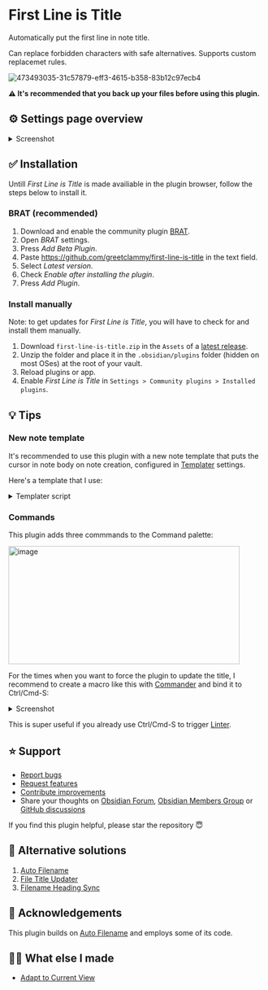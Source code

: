 # First Line is Title

Automatically put the first line in note title.

Can replace forbidden characters with safe alternatives. Supports custom replacemet rules.

![473493035-31c57879-eff3-4615-b358-83b12c97ecb4](https://github.com/user-attachments/assets/db239dd6-ae89-4ffa-8c3c-7a1788e600ed)

**⚠️ It's recommended that you back up your files before using this plugin.**

## ⚙️ Settings page overview

<details>
  <summary>Screenshot</summary>
<img width="1126" height="2500" alt="settings" src="https://github.com/user-attachments/assets/b12374f2-d174-40f5-8036-e7c7c44a3e30" />
</details>

## ✅ Installation

Untill _First Line is Title_ is made availiable in the plugin browser, follow the steps below to install it.

### BRAT (recommended)

1. Download and enable the community plugin [BRAT](https://obsidian.md/plugins?id=obsidian42-brat).
2. Open _BRAT_ settings.
3. Press _Add Beta Plugin_.
4. Paste https://github.com/greetclammy/first-line-is-title in the text field.
5. Select _Latest version_.
6. Check _Enable after installing the plugin_.
7. Press _Add Plugin_.

### Install manually

Note: to get updates for _First Line is Title_, you will have to check for and install them manually.

1. Download `first-line-is-title.zip` in the `Assets` of a [latest release](https://github.com/greetclammy/first-line-is-title/releases).
2. Unzip the folder and place it in the `.obsidian/plugins` folder (hidden on most OSes) at the root of your vault.
3. Reload plugins or app.
4. Enable _First Line is Title_ in `Settings > Community plugins > Installed plugins`.

## 💡 Tips

### New note template

It's recommended to use this plugin with a new note template that puts the cursor in note body on note creation, configured in [Templater](https://obsidian.md/plugins?id=templater-obsidian) settings.

Here's a template that I use:

<details>
  <summary>Templater script</summary>

  ```js
---
created: <% moment(tp.file.creation_date()).format("YYYY-MM-DDTHH:mmZ") %>
tags: []
---
<%*
if (!(/^Untitled(\s\d+)?$/.test(tp.file.title))) {
-%>
<% tp.file.title %><% await tp.file.cursor() %><%*
} -%>
<%*
tp.hooks.on_all_templates_executed(async () => {
  const leaf = app.workspace.activeLeaf;
  if (leaf && leaf.view.getViewType() !== "canvas") {
    leaf.setViewState({
      type: "markdown",
      state: {
        mode: "source",
        source: false
      }
    });
    await leaf.view.editor?.focus();
  }
});
-%>
```
  
</details>

### Commands

This plugin adds three commmands to the Command palette:

<img width="455" height="232" alt="image" src="https://github.com/user-attachments/assets/6efdace0-e168-4115-ac63-c2a63acaf4fd" />

For the times when you want to force the plugin to update the title, I recommend to create a macro like this with [Commander](https://obsidian.md/plugins?id=cmdr) and bind it to Ctrl/Cmd-S:

<details>
  <summary>Screenshot</summary>
<img width="587" height="444" alt="Screenshot 2025-08-18 at 03 02 27" src="https://github.com/user-attachments/assets/156f775a-a3d9-4f61-a7b2-799a12a17ae5" />
</details>

This is super useful if you already use Ctrl/Cmd-S to trigger [Linter](https://obsidian.md/plugins?id=obsidian-linter).

## ⭐️ Support

- [Report bugs](https://github.com/greetclammy/first-line-is-title/issues)
- [Request features](https://github.com/greetclammy/first-line-is-title/issues)
- [Contribute improvements](https://github.com/greetclammy/first-line-is-title/pulls)
- Share your thoughts on [Obsidian Forum](https://forum.obsidian.md/t/plugin-to-automatically-copy-first-line-in-note-to-note-title/103558), [Obsidian Members Group](https://discord.com/channels/686053708261228577/707816848615407697) or [GitHub discussions](https://github.com/greetclammy/first-line-is-title/discussions)

If you find this plugin helpful, please star the repository 😇

## 👀 Alternative solutions

1. [Auto Filename](https://obsidian.md/plugins?id=auto-filename)
2. [File Title Updater](https://obsidian.md/plugins?id=file-title-updater)
3. [Filename Heading Sync](https://obsidian.md/plugins?id=obsidian-filename-heading-sync)

## 🙏 Acknowledgements

This plugin builds on [Auto Filename](https://obsidian.md/plugins?id=auto-filename) and employs some of its code.

## 👨‍💻 What else I made

- [Adapt to Current View](https://github.com/greetclammy/adapt-to-current-view/)
